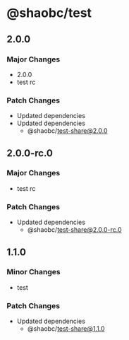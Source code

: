 # @shaobc/test

## 2.0.0

### Major Changes

- 2.0.0
- test rc

### Patch Changes

- Updated dependencies
- Updated dependencies
  - @shaobc/test-share@2.0.0

## 2.0.0-rc.0

### Major Changes

- test rc

### Patch Changes

- Updated dependencies
  - @shaobc/test-share@2.0.0-rc.0

## 1.1.0

### Minor Changes

- test

### Patch Changes

- Updated dependencies
  - @shaobc/test-share@1.1.0

